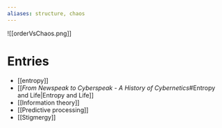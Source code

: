 ```yaml
---
aliases: structure, chaos
---
```


![[orderVsChaos.png]]

# Entries
- [[entropy]]
- [[_From Newspeak to Cyberspeak - A History of Cybernetics_#Entropy and Life|Entropy and Life]]
- [[Information theory]]
- [[Predictive processing]]
- [[Stigmergy]]